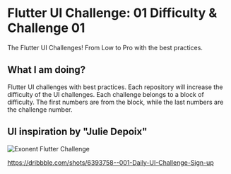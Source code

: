 # Flutter UI Challenge: 01 Difficulty & Challenge 01

The Flutter UI Challenges! From Low to Pro with the best practices.

## What I am doing?

Flutter UI challenges with best practices. Each repository will increase the difficulty of the UI challenges. Each challenge belongs to a block of difficulty. The first numbers are from the block, while the last numbers are the challenge number.

## UI inspiration by "Julie Depoix"
![Exonent Flutter Challenge](https://cdn.dribbble.com/users/3517944/screenshots/6393758/_001dailyuichallenge.jpg?compress=1&resize=800x600)

https://dribbble.com/shots/6393758--001-Daily-UI-Challenge-Sign-up